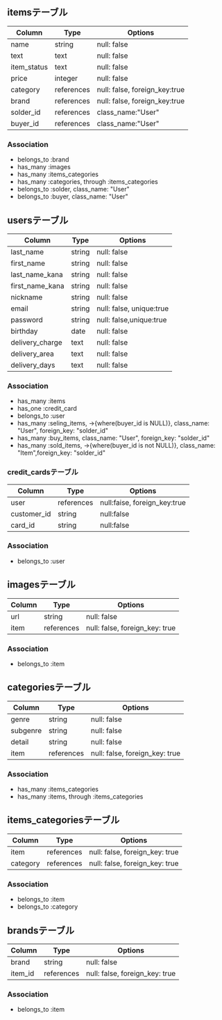 
##  itemsテーブル
|Column|Type|Options|
|------|----|-------|
|name|string|null: false|
|text|text|null: false|
|item_status|text|null: false|
|price|integer|null: false|
|category|references|null: false, foreign_key:true|
|brand|references|null: false, foreign_key:true|
|solder_id|references|class_name:"User"|
|buyer_id|references|class_name:"User"|

### Association
- belongs_to :brand
- has_many :images
- has_many :items_categories
- has_many :categories, through :items_categories
- belongs_to :solder, class_name: "User"
- belongs_to :buyer, class_name: "User"

## usersテーブル
|Column|Type|Options|
|------|----|-------|
|last_name|string|null: false|
|first_name|string|null: false|
|last_name_kana|string|null: false|
|first_name_kana|string|null: false|
|nickname|string|null: false|
|email|string|null: false, unique:true|
|password|string|null: false,unique:true|
|birthday|date|null: false|
|delivery_charge|text|null: false|
|delivery_area|text|null: false|
|delivery_days|text|null: false|

### Association
- has_many :items
- has_one :credit_card
- belongs_to :user
- has_many :seling_items, ->{where(buyer_id is NULL)}, class_name: "User", foreign_key: "solder_id"
- has_many :buy_items, class_name: "User", foreign_key: "solder_id"
- has_many :sold_items, ->{where(buyer_id is not NULL)}, class_name: "Item",foreign_key: "solder_id"

### credit_cardsテーブル
|Column|Type|Options|
|------|----|-------|
|user|references|null:faise, foreign_key:true|
|customer_id|string|null:false|
|card_id|string|null:false|

### Association
- belongs_to :user

## imagesテーブル
|Column|Type|Options|
|------|----|-------|
|url|string|null: false|
|item|references|null: false, foreign_key: true|
### Association
- belongs_to :item

## categoriesテーブル
|Column|Type|Options|
|------|----|-------|
|genre|string|null: false|
|subgenre|string|null: false|
|detail|string|null: false|
|item|references|null: false, foreign_key: true|

### Association
- has_many :items_categories
- has_many :items, through :items_categories

## items_categoriesテーブル
|Column|Type|Options|
|------|----|-------|
|item|references|null: false, foreign_key: true|
|category|references|null: false, foreign_key: true|

### Association
- belongs_to :item
- belongs_to :category


## brandsテーブル
|Column|Type|Options|
|------|----|-------|
|brand|string|null: false|
|item_id|references|null: false, foreign_key: true|

### Association
- belongs_to :item
